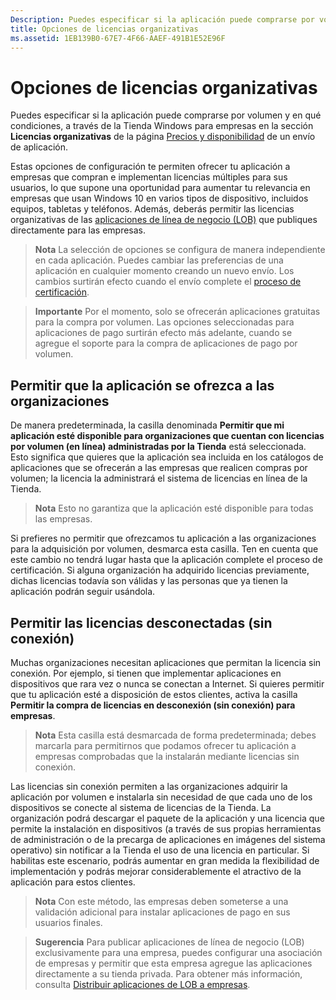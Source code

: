 ```yaml
---
Description: Puedes especificar si la aplicación puede comprarse por volumen y en qué condiciones, a través de la Tienda Windows para empresas en la sección Licencias organizativas de la página Precios y disponibilidad de un envío de aplicación.
title: Opciones de licencias organizativas
ms.assetid: 1EB139B0-67E7-4F66-AAEF-491B1E52E96F
---
```


# Opciones de licencias organizativas


Puedes especificar si la aplicación puede comprarse por volumen y en qué condiciones, a través de la Tienda Windows para empresas en la sección **Licencias organizativas** de la página [Precios y disponibilidad](set-app-pricing-and-availability.md#organizational-licensing) de un envío de aplicación.

Estas opciones de configuración te permiten ofrecer tu aplicación a empresas que compran e implementan licencias múltiples para sus usuarios, lo que supone una oportunidad para aumentar tu relevancia en empresas que usan Windows 10 en varios tipos de dispositivo, incluidos equipos, tabletas y teléfonos. Además, deberás permitir las licencias organizativas de las [aplicaciones de línea de negocio (LOB)](distribute-lob-apps-to-enterprises.md) que publiques directamente para las empresas.

> **Nota** La selección de opciones se configura de manera independiente en cada aplicación. Puedes cambiar las preferencias de una aplicación en cualquier momento creando un nuevo envío. Los cambios surtirán efecto cuando el envío complete el [proceso de certificación](the-app-certification-process.md).
 
> **Importante** Por el momento, solo se ofrecerán aplicaciones gratuitas para la compra por volumen. Las opciones seleccionadas para aplicaciones de pago surtirán efecto más adelante, cuando se agregue el soporte para la compra de aplicaciones de pago por volumen. 

## Permitir que la aplicación se ofrezca a las organizaciones


De manera predeterminada, la casilla denominada **Permitir que mi aplicación esté disponible para organizaciones que cuentan con licencias por volumen (en línea) administradas por la Tienda** está seleccionada. Esto significa que quieres que la aplicación sea incluida en los catálogos de aplicaciones que se ofrecerán a las empresas que realicen compras por volumen; la licencia la administrará el sistema de licencias en línea de la Tienda.

> **Nota** Esto no garantiza que la aplicación esté disponible para todas las empresas.

Si prefieres no permitir que ofrezcamos tu aplicación a las organizaciones para la adquisición por volumen, desmarca esta casilla. Ten en cuenta que este cambio no tendrá lugar hasta que la aplicación complete el proceso de certificación. Si alguna organización ha adquirido licencias previamente, dichas licencias todavía son válidas y las personas que ya tienen la aplicación podrán seguir usándola.

## Permitir las licencias desconectadas (sin conexión)


Muchas organizaciones necesitan aplicaciones que permitan la licencia sin conexión. Por ejemplo, si tienen que implementar aplicaciones en dispositivos que rara vez o nunca se conectan a Internet. Si quieres permitir que tu aplicación esté a disposición de estos clientes, activa la casilla **Permitir la compra de licencias en desconexión (sin conexión) para empresas**.

> **Nota** Esta casilla está desmarcada de forma predeterminada; debes marcarla para permitirnos que podamos ofrecer tu aplicación a empresas comprobadas que la instalarán mediante licencias sin conexión.

Las licencias sin conexión permiten a las organizaciones adquirir la aplicación por volumen e instalarla sin necesidad de que cada uno de los dispositivos se conecte al sistema de licencias de la Tienda.
La organización podrá descargar el paquete de la aplicación y una licencia que permite la instalación en dispositivos (a través de sus propias herramientas de administración o de la precarga de aplicaciones en imágenes del sistema operativo) sin notificar a la Tienda el uso de una licencia en particular. Si habilitas este escenario, podrás aumentar en gran medida la flexibilidad de implementación y podrás mejorar considerablemente el atractivo de la aplicación para estos clientes.

>**Nota** Con este método, las empresas deben someterse a una validación adicional para instalar aplicaciones de pago en sus usuarios finales.
 
> **Sugerencia** Para publicar aplicaciones de línea de negocio (LOB) exclusivamente para una empresa, puedes configurar una asociación de empresas y permitir que esta empresa agregue las aplicaciones directamente a su tienda privada. Para obtener más información, consulta [Distribuir aplicaciones de LOB a empresas](distribute-lob-apps-to-enterprises.md).


<!--HONumber=Mar16_HO1-->


